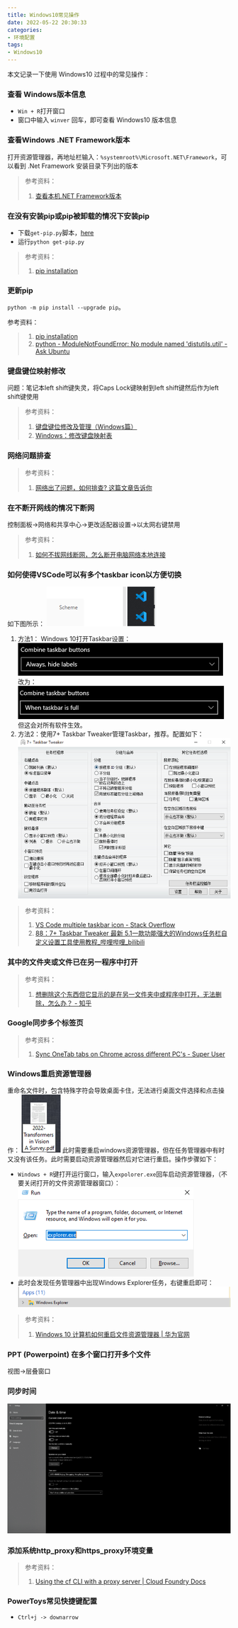 ```yaml
---
title: Windows10常见操作
date: 2022-05-22 20:30:33
categories:
- 环境配置
tags:
- Windows10
---
```


本文记录一下使用 Windows10 过程中的常见操作：

<!--more-->

### 查看 Windows版本信息

- `Win + R`打开窗口
- 窗口中输入 `winver` 回车，即可查看 Windows10 版本信息

### 查看Windows .NET Framework版本

打开资源管理器，再地址栏输入：`%systemroot%\Microsoft.NET\Framework`，可以看到 .Net Framework 安装目录下列出的版本

> 参考资料：
>
> 1. [查看本机.NET Framework版本](https://blog.csdn.net/zyw_anquan/article/details/9873047)

### 在没有安装pip或pip被卸载的情况下安装pip

- 下载`get-pip.py`脚本，[here](https://bootstrap.pypa.io/get-pip.py)
- 运行`python get-pip.py`

>  参考资料：
>
> 1. [pip installation](https://pip.pypa.io/en/stable/installation/)

### 更新pip

`python -m pip install --upgrade pip`。

参考资料：

> 1. [pip installation](https://pip.pypa.io/en/stable/installation/)
> 2. [python - ModuleNotFoundError: No module named 'distutils.util' - Ask Ubuntu](https://askubuntu.com/questions/1239829/modulenotfounderror-no-module-named-distutils-util)

### 键盘键位映射修改
问题：笔记本left shift键失灵，将Caps Lock键映射到left shift键然后作为left shift键使用
> 参考资料：
> 1. [键盘键位修改及管理（Windows篇）](https://zhuanlan.zhihu.com/p/29581818)
> 2. [Windows：修改键盘映射表](https://blog.csdn.net/qq_42191914/article/details/104840458)

### 网络问题排查
> 参考资料：
> 1. [网络出了问题，如何排查? 这篇文章告诉你](https://www.51cto.com/article/620620.html)

### 在不断开网线的情况下断网
控制面板->网络和共享中心->更改适配器设置->以太网右键禁用
> 参考资料：
> 1. [如何不拔网线断网，怎么断开电脑网络本地连接](https://jingyan.baidu.com/article/0964eca27410968285f53613.html)

### 如何使得VSCode可以有多个taskbar icon以方便切换
如下图所示：
![](https://raw.githubusercontent.com/Tom89757/ImageHost/main/hexo/20230112140219.png)
1. 方法1：
Windows 10打开Taskbar设置：
![](https://raw.githubusercontent.com/Tom89757/ImageHost/main/hexo/20230112140315.png)
改为：
![](https://raw.githubusercontent.com/Tom89757/ImageHost/main/hexo/20230112140336.png)
但这会对所有软件生效。
2. 方法2：使用7+ Taskbar Tweaker管理Taskbar，推荐。配置如下：
![](https://raw.githubusercontent.com/Tom89757/ImageHost/main/hexo/20230203201506.png)
> 参考资料：
> 1. [VS Code multiple taskbar icon - Stack Overflow](https://stackoverflow.com/questions/63381934/vs-code-multiple-taskbar-icon)
> 2. [88：7+ Taskbar Tweaker 最新 5.1一款功能强大的Windows任务栏自定义设置工具使用教程_哔哩哔哩_bilibili](https://www.bilibili.com/video/BV1VV411n7hW)

### 其中的文件夹或文件已在另一程序中打开

> 参考资料：
> 1. [想删除这个东西但它显示的是在另一文件夹中或程序中打开，无法删除，怎么办？ - 知乎](https://www.zhihu.com/question/453864187/answer/1827894565)


### Google同步多个标签页

> 参考资料：
> 1. [Sync OneTab tabs on Chrome across different PC's - Super User](https://superuser.com/questions/630975/sync-onetab-tabs-on-chrome-across-different-pcs)

### Windows重启资源管理器
重命名文件时，包含特殊字符会导致桌面卡住，无法进行桌面文件选择和点击操作：
![](https://raw.githubusercontent.com/Tom89757/ImageHost/main/hexo/20230415122100.png)
此时需要重启windows资源管理器，但在任务管理器中有时又没有该任务。此时需要启动资源管理器然后对它进行重启。操作步骤如下：
- `Windows + R`键打开运行窗口，输入`expolorer.exe`回车启动资源管理器，（不要关闭打开的文件资源管理器窗口）：
![](https://raw.githubusercontent.com/Tom89757/ImageHost/main/hexo/20230415122405.png)
- 此时会发现任务管理器中出现Windows Explorer任务，右键重启即可：
![](https://raw.githubusercontent.com/Tom89757/ImageHost/main/hexo/20230415122528.png)
> 参考资料：
> 1. [Windows 10 计算机如何重启文件资源管理器 | 华为官网](https://consumer.huawei.com/cn/support/content/zh-cn00733776/)

### PPT (Powerpoint) 在多个窗口打开多个文件
视图->层叠窗口

### 同步时间
![](https://raw.githubusercontent.com/Tom89757/ImageHost/main/hexo/20230604143409.png)


### 添加系统http_proxy和https_proxy环境变量

> 参考资料：
> 1. [Using the cf CLI with a proxy server | Cloud Foundry Docs](https://docs.cloudfoundry.org/cf-cli/http-proxy.html) 


### PowerToys常见快捷键配置
- `Ctrl+j -> downarrow`
